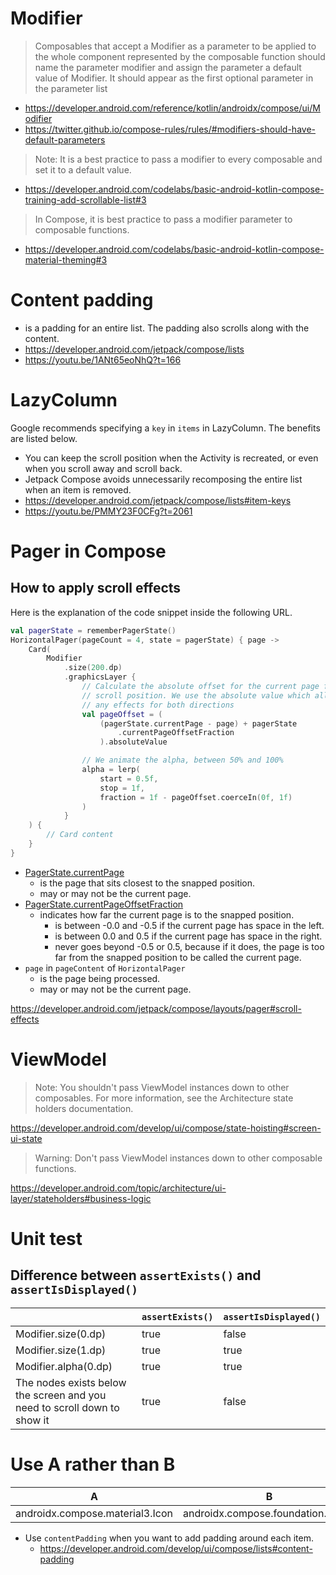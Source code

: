 # Modifier
> Composables that accept a Modifier as a parameter to be applied to the whole component represented by the composable function should name the parameter modifier and assign the parameter a default value of Modifier. It should appear as the first optional parameter in the parameter list
- https://developer.android.com/reference/kotlin/androidx/compose/ui/Modifier
- https://twitter.github.io/compose-rules/rules/#modifiers-should-have-default-parameters

> Note: It is a best practice to pass a modifier to every composable and set it to a default value.

- https://developer.android.com/codelabs/basic-android-kotlin-compose-training-add-scrollable-list#3

> In Compose, it is best practice to pass a modifier parameter to composable functions.

- https://developer.android.com/codelabs/basic-android-kotlin-compose-material-theming#3

# Content padding
- is a padding for an entire list. The padding also scrolls along with the content.
- https://developer.android.com/jetpack/compose/lists
- https://youtu.be/1ANt65eoNhQ?t=166

# LazyColumn
Google recommends specifying a `key` in `items` in LazyColumn. The benefits are listed below.
- You can keep the scroll position when the Activity is recreated, or even when you scroll away and scroll back.
- Jetpack Compose avoids unnecessarily recomposing the entire list when an item is removed.
- https://developer.android.com/jetpack/compose/lists#item-keys
- https://youtu.be/PMMY23F0CFg?t=2061

# Pager in Compose
## How to apply scroll effects
Here is the explanation of the code snippet inside the following URL.

```kotlin
val pagerState = rememberPagerState()
HorizontalPager(pageCount = 4, state = pagerState) { page ->
    Card(
        Modifier
            .size(200.dp)
            .graphicsLayer {
                // Calculate the absolute offset for the current page from the
                // scroll position. We use the absolute value which allows us to mirror
                // any effects for both directions
                val pageOffset = (
                    (pagerState.currentPage - page) + pagerState
                        .currentPageOffsetFraction
                    ).absoluteValue

                // We animate the alpha, between 50% and 100%
                alpha = lerp(
                    start = 0.5f,
                    stop = 1f,
                    fraction = 1f - pageOffset.coerceIn(0f, 1f)
                )
            }
    ) {
        // Card content
    }
}
```

- [PagerState.currentPage](https://developer.android.com/reference/kotlin/androidx/compose/foundation/pager/PagerState#currentPage())
  - is the page that sits closest to the snapped position.
  - may or may not be the current page.
- [PagerState.currentPageOffsetFraction](https://developer.android.com/reference/kotlin/androidx/compose/foundation/pager/PagerState#currentPageOffsetFraction())
  - indicates how far the current page is to the snapped position.
    - is between -0.0 and -0.5 if the current page has space in the left.
    - is between 0.0 and 0.5 if the current page has space in the right.
    - never goes beyond -0.5 or 0.5, because if it does, the page is too far from the snapped position to be called the current page.
- `page` in `pageContent` of `HorizontalPager`
  - is the page being processed.
  - may or may not be the current page.

https://developer.android.com/jetpack/compose/layouts/pager#scroll-effects

# ViewModel
> Note: You shouldn't pass ViewModel instances down to other composables. For more information, see the Architecture state holders documentation.

https://developer.android.com/develop/ui/compose/state-hoisting#screen-ui-state

> Warning: Don't pass ViewModel instances down to other composable functions.

https://developer.android.com/topic/architecture/ui-layer/stateholders#business-logic

# Unit test
## Difference between `assertExists()` and `assertIsDisplayed()`
&nbsp;|`assertExists()`|`assertIsDisplayed()`
--|--|--
Modifier.size(0.dp)|true|false
Modifier.size(1.dp)|true|true
Modifier.alpha(0.dp)|true|true
The nodes exists below the screen and you need to scroll down to show it|true|false

# Use A rather than B

A|B|Note
--|--|--
androidx.compose.material3.Icon|androidx.compose.foundation.Image

- Use `contentPadding` when you want to add padding around each item.
    - https://developer.android.com/develop/ui/compose/lists#content-padding
